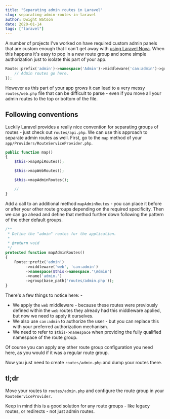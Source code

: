 ```yaml
---
title: "Separating admin routes in Laravel"
slug: separating-admin-routes-in-laravel
author: Dwight Watson
date: 2020-01-14
tags: ["laravel"]
---
```


A number of projects I've worked on have required custom admin panels that are custom enough that I can't get away with [using Laravel Nova](https://nova.laravel.com). When this happens it's easy to pop in a new route group and some simple authorization just to isolate this part of your app.

```php
Route::prefix('admin')->namespace('Admin')->middleware('can:admin')->group(function () {
    // Admin routes go here.
});
```

However as this part of your app grows it can lead to a very messy `routes/web.php` file that can be difficult to parse - even if you move all your admin routes to the top or bottom of the file.

## Following conventions

Luckily Laravel provides a really nice convention for separating groups of routes - just check out `routes/api.php`. We can use this approach to separate admin routes as well. First, go to the `map` method of your `app/Providers/RouteServiceProvider.php`.

```php
public function map()
{
    $this->mapApiRoutes();

    $this->mapWebRoutes();

    $this->mapAdminRoutes();

    //
}
```

Add a call to an additional method `mapAdminRoutes` - you can place it before or after your other route groups depending on the required specificity. Then we can go ahead and define that method further down following the pattern of the other default groups.

```php
/**
 * Define the "admin" routes for the application.
 *
 * @return void
 */
protected function mapAdminRoutes()
{
    Route::prefix('admin')
         ->middleware('web', 'can:admin')
         ->namespace($this->namespace.'\Admin')
         ->name('admin.')
         ->group(base_path('routes/admin.php'));
}
```

There's a few things to notice here: -

- We apply the `web` middleware - because these routes were previously defined within the `web` routes they already had this middleware applied, but now we need to apply it ourselves.
- We also use `can:admin` to authorize the user - but you can replace this with your preferred authorization mechanism.
- We need to refer to `$this->namespace` when providing the fully qualified namespace of the route group.

Of course you can apply any other route group configuration you need here, as you would if it was a regular route group.

Now you just need to create `routes/admin.php` and dump your routes there.

## tl;dr

Move your routes to `routes/admin.php` and configure the route group in your `RouteServiceProvider`.

Keep in mind this is a good solution for any route groups - like legacy routes, or redirects - not just admin routes.
